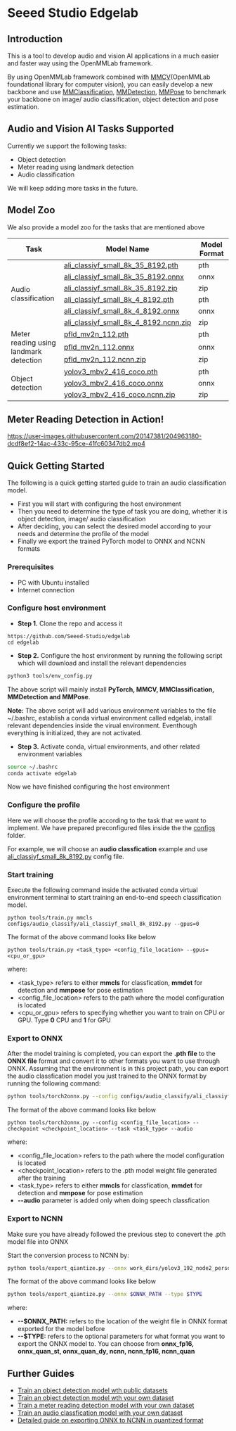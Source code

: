 # Seeed Studio Edgelab

## Introduction

This is a tool to develop audio and vision AI applications in a much easier and faster way using the OpenMMLab framework. 

By using OpenMMLab framework combined with [MMCV](https://github.com/open-mmlab/mmcv)(OpenMMLab foundational library for computer vision), you can easily develop a new backbone and use [MMClassification](https://github.com/open-mmlab/mmclassification), [MMDetection](https://github.com/open-mmlab/mmdetection), [MMPose](https://github.com/open-mmlab/mmpose) to benchmark your backbone on image/ audio classification, object detection and pose estimation.

## Audio and Vision AI Tasks Supported

Currently we support the following tasks:

- Object detection 
- Meter reading using landmark detection
- Audio classification

We will keep adding more tasks in the future.

## Model Zoo

We also provide a model zoo for the tasks that are mentioned above

<table>
<thead>
  <tr>
    <th>Task</th>
    <th>Model Name</th>
    <th>Model Format</th>
  </tr>
</thead>
<tbody>
  <tr>
    <td rowspan="6">Audio classification</td>
    <td><a href="https://github.com/Seeed-Studio/Edgelab/releases/download/model_zoo/ali_classiyf_small_8k_35_8192.pth" target="_blank" rel="noopener noreferrer">ali_classiyf_small_8k_35_8192.pth</a></td>
    <td>pth</td>
  </tr>
  <tr>
    <td><a href="https://github.com/Seeed-Studio/Edgelab/releases/download/model_zoo/ali_classiyf_small_8k_35_8192.onnx" target="_blank" rel="noopener noreferrer">ali_classiyf_small_8k_35_8192.onnx</a></td>
    <td>onnx</td>
  </tr>
  <tr>
    <td><a href="https://github.com/Seeed-Studio/Edgelab/releases/download/model_zoo/ali_classiyf_small_8k_35_8192.zip" target="_blank" rel="noopener noreferrer">ali_classiyf_small_8k_35_8192.zip</a></td>
    <td>zip</td>
  </tr>
  <tr>
    <td><a href="https://github.com/Seeed-Studio/Edgelab/releases/download/model_zoo/ali_classiyf_small_8k_4_8192.pth" target="_blank" rel="noopener noreferrer">ali_classiyf_small_8k_4_8192.pth</a></td>
    <td>pth</td>
  </tr>
  <tr>
    <td><a href="https://github.com/Seeed-Studio/Edgelab/releases/download/model_zoo/ali_classiyf_small_8k_4_8192.onnx" target="_blank" rel="noopener noreferrer">ali_classiyf_small_8k_4_8192.onnx</a></td>
    <td>onnx</td>
  </tr>
  <tr>
    <td><a href="https://github.com/Seeed-Studio/Edgelab/releases/download/model_zoo/ali_classiyf_small_8k_4_8192.ncnn.zip" target="_blank" rel="noopener noreferrer">ali_classiyf_small_8k_4_8192.ncnn.zip</a></td>
    <td>zip</td>
  </tr>
  <tr>
    <td rowspan="3">Meter reading using <br>landmark detection</td>
    <td><a href="https://github.com/Seeed-Studio/Edgelab/releases/download/model_zoo/pfld_mv2n_112.pth" target="_blank" rel="noopener noreferrer">pfld_mv2n_112.pth</a></td>
    <td>pth</td>
  </tr>
  <tr>
    <td><a href="https://github.com/Seeed-Studio/Edgelab/releases/download/model_zoo/pfld_mv2n_112.onnx" target="_blank" rel="noopener noreferrer">pfld_mv2n_112.onnx</a></td>
    <td>onnx</td>
  </tr>
  <tr>
    <td><a href="https://github.com/Seeed-Studio/Edgelab/releases/download/model_zoo/pfld_mv2n_112.ncnn.zip" target="_blank" rel="noopener noreferrer">pfld_mv2n_112.ncnn.zip</a></td>
    <td>zip</td>
  </tr>
  <tr>
    <td rowspan="3">Object detection</td>
    <td><a href="https://github.com/Seeed-Studio/Edgelab/releases/download/model_zoo/yolov3_mbv2_416_coco.pth" target="_blank" rel="noopener noreferrer">yolov3_mbv2_416_coco.pth</a></td>
    <td>pth</td>
  </tr>
  <tr>
    <td><a href="https://github.com/Seeed-Studio/Edgelab/releases/download/model_zoo/yolov3_mbv2_416_coco.onnx" target="_blank" rel="noopener noreferrer">yolov3_mbv2_416_coco.onnx</a></td>
    <td>onnx</td>
  </tr>
  <tr>
    <td><a href="https://github.com/Seeed-Studio/Edgelab/releases/download/model_zoo/yolov3_mbv2_416_coco.ncnn.zip" target="_blank" rel="noopener noreferrer">yolov3_mbv2_416_coco.ncnn.zip</a></td>
    <td>zip</td>
  </tr>
</tbody>
</table>

## Meter Reading Detection in Action!

https://user-images.githubusercontent.com/20147381/204963180-dcdf8ef2-14ac-433c-95ce-41fc60347db2.mp4

## Quick Getting Started 

The following is a quick getting started guide to train an audio classification model.

- First you will start with configuring the host environment 
- Then you need to determine the type of task you are doing, whether it is object detection, image/ audio classification
- After deciding, you can select the desired model according to your needs and determine the profile of the model
- Finally we export the trained PyTorch model to ONNX and NCNN formats  

### Prerequisites 

- PC with Ubuntu installed 
- Internet connection

### Configure host environment 

- **Step 1.** Clone the repo and access it

```
https://github.com/Seeed-Studio/edgelab
cd edgelab
```

- **Step 2.** Configure the host environment by running the following script which will download and install the relevant dependencies 

```sh
python3 tools/env_config.py
```

The above script will mainly install **PyTorch, MMCV, MMClassification, MMDetection and MMPose**.

**Note:** The above script will add various environment variables to the file ~/.bashrc, establish a conda virtual environment called edgelab, install relevant dependencies inside the virual environment. Eventhough everything is initialized, they are not activated.

- **Step 3.** Activate conda, virtual environments, and other related environment variables

```sh
source ~/.bashrc
conda activate edgelab
```

Now we have finished configuring the host environment 

### Configure the profile

Here we will choose the profile according to the task that we want to implement. We have prepared preconfigured files inside the the [configs](https://github.com/Seeed-Studio/edgelab/tree/master/configs) folder.

For example, we will choose an **audio classfication** example and use [ali_classiyf_small_8k_8192.py](https://github.com/Seeed-Studio/Edgelab/blob/master/configs/audio_classify/ali_classiyf_small_8k_8192.py) config file.

### Start training 

Execute the following command inside the activated conda virtual environment terminal to start training an end-to-end speech classification model.

```
python tools/train.py mmcls configs/audio_classify/ali_classiyf_small_8k_8192.py --gpus=0
```

The format of the above command looks like below

```
python tools/train.py <task_type> <config_file_location> --gpus=<cpu_or_gpu>
```

where:

- <task_type> refers to either **mmcls** for classfication, **mmdet** for detection and **mmpose** for pose estimation
- <config_file_location> refers to the path where the model configuration is located 
- <cpu_or_gpu> refers to specifying whether you want to train on CPU or GPU. Type **0** CPU and **1** for GPU

### Export to ONNX 

After the model training is completed, you can export the **.pth file** to the **ONNX file** format and convert it to other formats you want to use through ONNX. Assuming that the environment is in this project path, you can export the audio classfication model you just trained to the ONNX format by running the following command:

```sh
python tools/torch2onnx.py --config configs/audio_classify/ali_classiyf_small_8k_8192.py --checkpoint work_dirs/yolov3_192_node2_person/exp1/latest.pth --task mmcls --audio
```

The format of the above command looks like below

```
python tools/torch2onnx.py --config <config_file_location> --checkpoint <checkpoint_location> --task <task_type> --audio
```

where:

- <config_file_location> refers to the path where the model configuration is located 
- <checkpoint_location> refers to the .pth  model weight file generated after the training
- <task_type> refers to either **mmcls** for classfication, **mmdet** for detection and **mmpose** for pose estimation
- **--audio** parameter is added only when doing speech classfication

### Export to NCNN

Make sure you have already followed the previous step to conevert the .pth model file into ONNX 

Start the conversion process to NCNN by:

```sh
python tools/export_qiantize.py --onnx work_dirs/yolov3_192_node2_person/exp1 --type ncnn
```

The format of the above command looks like below

```sh
python tools/export_qiantize.py --onnx $ONNX_PATH --type $TYPE
```

where:

- **--$ONNX_PATH:** refers to the location of the weight file in ONNX format exported for the model before
- **--$TYPE:** refers to the optional parameters for what format you want to export the ONNX model to. You can choose from **onnx_fp16, onnx_quan_st, onnx_quan_dy, ncnn, ncnn_fp16, ncnn_quan**

## Further Guides 

- [Train an object detection model wth public datasets]()
- [Train an object detection model wth your own dataset]()
- [Train a meter reading detection model with your own dataset]()
- [Train an audio classfication model with your own dataset]()
- [Detailed guide on exporting ONNX to NCNN in quantized format]()
